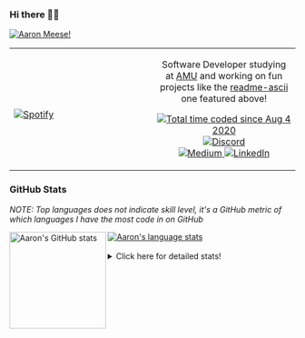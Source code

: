 ### Hi there 👋🏻
[![Aaron Meese!](https://user-images.githubusercontent.com/17814535/88975338-a2aabf00-d27f-11ea-963f-8a19608716b4.png)](https://github.com/ajmeese7/readme-ascii "README ASCII")

<!-- Modified from project here: https://github.com/novatorem/novatorem -->
<table width="100%"> 
  <tr>
  <td width="50%">
      
&nbsp; <br> [![Spotify](https://ajmeese7.vercel.app/api/spotify)](https://open.spotify.com/user/ajmeese)

  </td>
  <td width="50%">
    <p align="center">
    Software Developer studying at <a href="https://www.amu.apus.edu/">AMU</a> and working on fun 
    projects like the <a href="https://github.com/ajmeese7/readme-ascii">readme-ascii</a> one featured above!
    </p>
    <p align="center">
      <a href="https://wakatime.com/@f726891d-3b02-46cd-9b60-e8c59f9e2b14">
        <img src="https://wakatime.com/badge/user/f726891d-3b02-46cd-9b60-e8c59f9e2b14.svg" alt="Total time coded since Aug 4 2020" title="WakaTime" />
      </a>
      <a href="http://link.aaronmeese.com/discord">
        <img src="https://img.shields.io/badge/discord-ajmeese7%234835-369?style=flat-square&logo=discord&logoColor=white&color=purple" alt="Discord" title="Discord">
      </a>
      <br />
      <a href="https://link.aaronmeese.com/medium">
        <img src="https://img.shields.io/badge/medium-ajmeese7-1DB954?style=flat-square&logo=medium&logoColor=white" alt="Medium" title="Medium">
      </a>
      <a href="https://link.aaronmeese.com/linkedin">
        <img src="https://img.shields.io/badge/linkedIn-aaronmeese-1DB954?style=flat-square&logo=linkedin&logoColor=white&color=blue" alt="LinkedIn" title="LinkedIn">
      </a>
    </p>
  </td>

</table>

[//]: <> (The `&nbsp;` is to have Aphelion take up more space)

### GitHub Stats ###
*NOTE: Top languages does not indicate skill level, it's a GitHub metric of which languages I have the most code in on GitHub*

<a href="https://profile-summary-for-github.com/user/ajmeese7">
  <img align="left" height="170px" src="https://github-readme-stats.vercel.app/api?username=ajmeese7&show_icons=true&line_height=27&count_private=true&include_all_commits=true" alt="Aaron's GitHub stats"/>
  <img src="https://github-readme-stats.vercel.app/api/top-langs/?username=ajmeese7&hide_langs_below=5&layout=compact" alt="Aaron's language stats"/>
</a>

<br />
<br />
<details>
<summary>Click here for detailed stats!</summary>

### :zap: Recent Activity
<!--START_SECTION:activity-->
1. 🗣 Commented on [#60](https://github.com/lsirivong/gatsby-plugin-modal-routing/issues/60) in [lsirivong/gatsby-plugin-modal-routing](https://github.com/lsirivong/gatsby-plugin-modal-routing)
2. 🗣 Commented on [#66](https://github.com/lsirivong/gatsby-plugin-modal-routing/issues/66) in [lsirivong/gatsby-plugin-modal-routing](https://github.com/lsirivong/gatsby-plugin-modal-routing)
3. 🎉 Merged PR [#7](https://github.com/meese-enterprises/website/pull/7) in [meese-enterprises/website](https://github.com/meese-enterprises/website)
4. 🎉 Merged PR [#7](https://github.com/ajmeese7/where-temperature/pull/7) in [ajmeese7/where-temperature](https://github.com/ajmeese7/where-temperature)
5. 🎉 Merged PR [#4](https://github.com/ajmeese7/smoke-pit-playlist/pull/4) in [ajmeese7/smoke-pit-playlist](https://github.com/ajmeese7/smoke-pit-playlist)
<!--END_SECTION:activity-->

### 🧐 Waka Stats
<!--START_SECTION:waka-->
![Code Time](http://img.shields.io/badge/Code%20Time-911%20hrs%2035%20mins-blue)

**🐱 My GitHub Data** 

> 🏆 434 Contributions in the Year 2022
 > 
> 📦 356.0 kB Used in GitHub's Storage 
 > 
> 💼 Opted to Hire
 > 
> 📜 68 Public Repositories 
 > 
> 🔑 24 Private Repositories  
 > 
**I'm an Early 🐤** 

```text
🌞 Morning    254 commits    ██████░░░░░░░░░░░░░░░░░░░   26.29% 
🌆 Daytime    363 commits    █████████░░░░░░░░░░░░░░░░   37.58% 
🌃 Evening    334 commits    ████████░░░░░░░░░░░░░░░░░   34.58% 
🌙 Night      15 commits     ░░░░░░░░░░░░░░░░░░░░░░░░░   1.55%

```
📅 **I'm Most Productive on Sunday** 

```text
Monday       120 commits    ███░░░░░░░░░░░░░░░░░░░░░░   12.42% 
Tuesday      144 commits    ███░░░░░░░░░░░░░░░░░░░░░░   14.91% 
Wednesday    119 commits    ███░░░░░░░░░░░░░░░░░░░░░░   12.32% 
Thursday     126 commits    ███░░░░░░░░░░░░░░░░░░░░░░   13.04% 
Friday       120 commits    ███░░░░░░░░░░░░░░░░░░░░░░   12.42% 
Saturday     164 commits    ████░░░░░░░░░░░░░░░░░░░░░   16.98% 
Sunday       173 commits    ████░░░░░░░░░░░░░░░░░░░░░   17.91%

```


📊 **This Week I Spent My Time On** 

```text
⌚︎ Time Zone: America/New_York

💬 Programming Languages: 
JavaScript               16 hrs 1 min        ███████░░░░░░░░░░░░░░░░░░   31.33% 
TypeScript               13 hrs 17 mins      ██████░░░░░░░░░░░░░░░░░░░   25.97% 
PHP                      9 hrs 50 mins       ████░░░░░░░░░░░░░░░░░░░░░   19.24% 
Markdown                 3 hrs 22 mins       █░░░░░░░░░░░░░░░░░░░░░░░░   6.61% 
CSS                      2 hrs 8 mins        █░░░░░░░░░░░░░░░░░░░░░░░░   4.2%

🐱‍💻 Projects: 
meese.enterprises        19 hrs 33 mins      █████████░░░░░░░░░░░░░░░░   38.23% 
Unknown Project          7 hrs 49 mins       ███░░░░░░░░░░░░░░░░░░░░░░   15.29% 
karameese.com            6 hrs 28 mins       ███░░░░░░░░░░░░░░░░░░░░░░   12.65% 
aaronmeese.com           4 hrs 51 mins       ██░░░░░░░░░░░░░░░░░░░░░░░   9.51% 
cyberpunk-logo-generator 4 hrs 35 mins       ██░░░░░░░░░░░░░░░░░░░░░░░   8.96%

```

**I Mostly Code in JavaScript** 

```text
JavaScript               32 repos            █████████████░░░░░░░░░░░░   52.46% 
HTML                     8 repos             ███░░░░░░░░░░░░░░░░░░░░░░   13.11% 
Java                     4 repos             █░░░░░░░░░░░░░░░░░░░░░░░░   6.56% 
Python                   4 repos             █░░░░░░░░░░░░░░░░░░░░░░░░   6.56% 
Elixir                   2 repos             ░░░░░░░░░░░░░░░░░░░░░░░░░   3.28%

```



 Last Updated on 01/04/2022 16:03:43 UTC
<!--END_SECTION:waka-->
</details>
